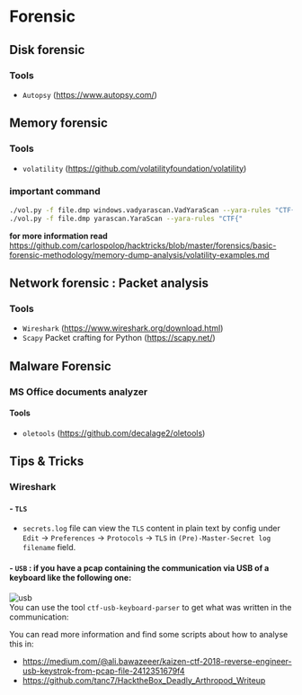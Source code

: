 # Forensic

## Disk forensic
### Tools
- `Autopsy` (https://www.autopsy.com/)


## Memory forensic
### Tools
- `volatility` (https://github.com/volatilityfoundation/volatility)
### important command
```bash
./vol.py -f file.dmp windows.vadyarascan.VadYaraScan --yara-rules "CTF{"
./vol.py -f file.dmp yarascan.YaraScan --yara-rules "CTF{"
```
**for more information read** https://github.com/carlospolop/hacktricks/blob/master/forensics/basic-forensic-methodology/memory-dump-analysis/volatility-examples.md

## Network forensic : Packet analysis
### Tools
- `Wireshark` (https://www.wireshark.org/download.html)
- `Scapy` Packet crafting for Python (https://scapy.net/)



## Malware Forensic
### MS Office documents analyzer
#### Tools
- `oletools` (https://github.com/decalage2/oletools)



## Tips & Tricks


### Wireshark
#### - `TLS`
- `secrets.log` file can view the `TLS` content in plain text by config under `Edit` -> `Preferences` -> `Protocols` -> `TLS` in `(Pre)-Master-Secret log filename` field.

#### - `USB` : if you have a pcap containing the communication via USB of a keyboard like the following one:
![usb](https://1517081779-files.gitbook.io/~/files/v0/b/gitbook-legacy-files/o/assets%2F-L_2uGJGU7AVNRcqRvEi%2F-MiqBTLrqhx3Eh36PwsU%2F-MiqBoJOETIsG923ubGY%2Fimage.png?alt=media&token=da64a1dd-e84b-411c-b5c1-237d3d4908a2)
<br>
You can use the tool `ctf-usb-keyboard-parser` to get what was written in the communication:

You can read more information and find some scripts about how to analyse this in:
- https://medium.com/@ali.bawazeeer/kaizen-ctf-2018-reverse-engineer-usb-keystrok-from-pcap-file-2412351679f4
- https://github.com/tanc7/HacktheBox_Deadly_Arthropod_Writeup
